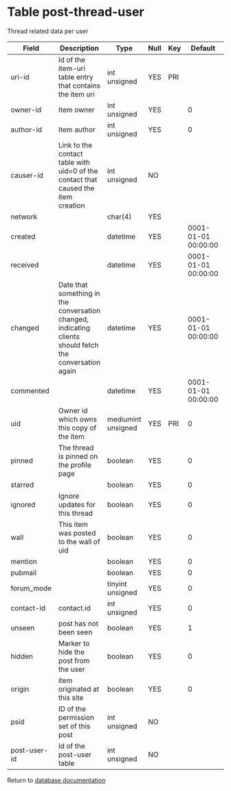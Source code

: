 Table post-thread-user
===========
Thread related data per user

| Field | Description | Type | Null | Key | Default | Extra |
| ----- | ----------- | ---- | ---- | --- | ------- | ----- |
| uri-id | Id of the item-uri table entry that contains the item uri | int unsigned | YES | PRI |  |  |    
| owner-id | Item owner | int unsigned | YES |  | 0 |  |    
| author-id | Item author | int unsigned | YES |  | 0 |  |    
| causer-id | Link to the contact table with uid=0 of the contact that caused the item creation | int unsigned | NO |  |  |  |    
| network |  | char(4) | YES |  |  |  |    
| created |  | datetime | YES |  | 0001-01-01 00:00:00 |  |    
| received |  | datetime | YES |  | 0001-01-01 00:00:00 |  |    
| changed | Date that something in the conversation changed, indicating clients should fetch the conversation again | datetime | YES |  | 0001-01-01 00:00:00 |  |    
| commented |  | datetime | YES |  | 0001-01-01 00:00:00 |  |    
| uid | Owner id which owns this copy of the item | mediumint unsigned | YES | PRI | 0 |  |    
| pinned | The thread is pinned on the profile page | boolean | YES |  | 0 |  |    
| starred |  | boolean | YES |  | 0 |  |    
| ignored | Ignore updates for this thread | boolean | YES |  | 0 |  |    
| wall | This item was posted to the wall of uid | boolean | YES |  | 0 |  |    
| mention |  | boolean | YES |  | 0 |  |    
| pubmail |  | boolean | YES |  | 0 |  |    
| forum_mode |  | tinyint unsigned | YES |  | 0 |  |    
| contact-id | contact.id | int unsigned | YES |  | 0 |  |    
| unseen | post has not been seen | boolean | YES |  | 1 |  |    
| hidden | Marker to hide the post from the user | boolean | YES |  | 0 |  |    
| origin | item originated at this site | boolean | YES |  | 0 |  |    
| psid | ID of the permission set of this post | int unsigned | NO |  |  |  |    
| post-user-id | Id of the post-user table | int unsigned | NO |  |  |  |    

Return to [database documentation](help/database)
